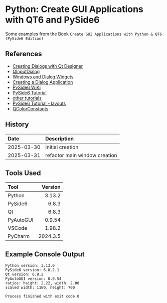 # Python: Create GUI Applications with QT6 and PySide6
Some examples from the Book ```Create GUI Applications with Python & QT6 (PySide6 Edition)```
## References
* [Creating Dialogs with Qt Designer](https://www.pythonguis.com/tutorials/pyside6-creating-dialogs-qt-designer/)
* [QInputDialog](https://doc.qt.io/qtforpython-6/PySide6/QtWidgets/QInputDialog.html#PySide6.QtWidgets.QInputDialog)
* [Windows and Dialog Widgets](https://doc.qt.io/qtforpython-6/overviews/application-windows.html#window-and-dialog-widgets)
* [Creating a Dialog Application](https://doc.qt.io/qtforpython-6/tutorials/basictutorial/dialog.html)
* [PySide6 WiKi](https://wiki.qt.io/Qt_for_Python)
* [PySide6 Tutorial](https://www.pythonguis.com/pyside6-tutorial/)
* [other tutorials](https://doc.qt.io/qtforpython-6/tutorials/index.html)
* [PySide6 Tutorial - layouts](https://www.youtube.com/watch?v=Mmo0Lqj7oGk)
* [QColorConstants](https://doc.qt.io/qt-6/qcolorconstants.html)
## History

| Date       | Description                   |
|:-----------|:------------------------------|
| 2025-03-30 | Initial creation              |
| 2025-03-31 | refactor main window creation |



## Tools Used
 | Tool      |  Version |
 |:----------|---------:|
 | Python    |   3.13.2 |
 | PySide6   |    6.8.3 |
 | Qt        |    6.8.3 |
 | PyAutoGUI |   0.9.54 |
 | VSCode    |   1.98.2 |
 | PyCharm   | 2024.3.5 |
 
## Example Console Output
```text
Python version: 3.13.0
PySide6 version: 6.8.2.1
Qt version: 6.8.2
PyAutoGUI version: 0.9.54
ratios: height: 2.22, width: 2.00
scaled width: 1100, height: 700

Process finished with exit code 0
```
